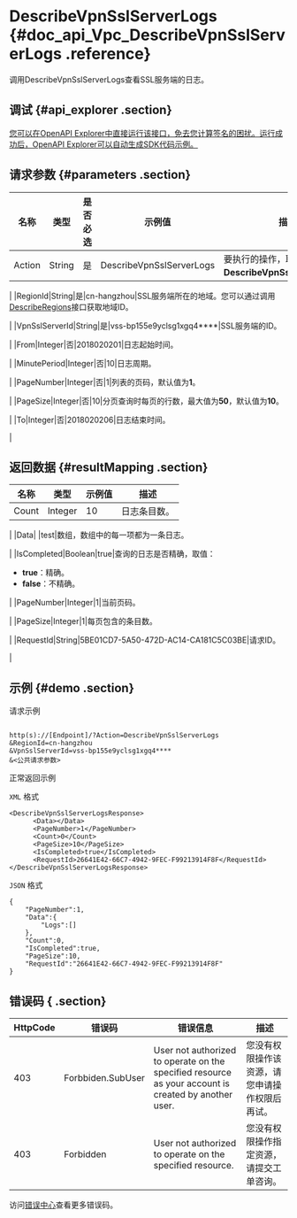 # DescribeVpnSslServerLogs {#doc_api_Vpc_DescribeVpnSslServerLogs .reference}

调用DescribeVpnSslServerLogs查看SSL服务端的日志。

## 调试 {#api_explorer .section}

[您可以在OpenAPI Explorer中直接运行该接口，免去您计算签名的困扰。运行成功后，OpenAPI Explorer可以自动生成SDK代码示例。](https://api.aliyun.com/#product=Vpc&api=DescribeVpnSslServerLogs&type=RPC&version=2016-04-28)

## 请求参数 {#parameters .section}

|名称|类型|是否必选|示例值|描述|
|--|--|----|---|--|
|Action|String|是|DescribeVpnSslServerLogs|要执行的操作，取值：**DescribeVpnSslServerLogs**。

 |
|RegionId|String|是|cn-hangzhou|SSL服务端所在的地域。您可以通过调用[DescribeRegions](~~36063~~)接口获取地域ID。

 |
|VpnSslServerId|String|是|vss-bp155e9yclsg1xgq4\*\*\*\*|SSL服务端的ID。

 |
|From|Integer|否|2018020201|日志起始时间。

 |
|MinutePeriod|Integer|否|10|日志周期。

 |
|PageNumber|Integer|否|1|列表的页码，默认值为**1**。

 |
|PageSize|Integer|否|10|分页查询时每页的行数，最大值为**50**，默认值为**10**。

 |
|To|Integer|否|2018020206|日志结束时间。

 |

## 返回数据 {#resultMapping .section}

|名称|类型|示例值|描述|
|--|--|---|--|
|Count|Integer|10|日志条目数。

 |
|Data| |test|数组，数组中的每一项都为一条日志。

 |
|IsCompleted|Boolean|true|查询的日志是否精确，取值：

 -   **true**：精确。
-   **false**：不精确。

 |
|PageNumber|Integer|1|当前页码。

 |
|PageSize|Integer|1|每页包含的条目数。

 |
|RequestId|String|5BE01CD7-5A50-472D-AC14-CA181C5C03BE|请求ID。

 |

## 示例 {#demo .section}

请求示例

``` {#request_demo}

http(s)://[Endpoint]/?Action=DescribeVpnSslServerLogs
&RegionId=cn-hangzhou
&VpnSslServerId=vss-bp155e9yclsg1xgq4****
&<公共请求参数>

```

正常返回示例

`XML` 格式

``` {#xml_return_success_demo}
<DescribeVpnSslServerLogsResponse>
	  <Data></Data>
	  <PageNumber>1</PageNumber>
	  <Count>0</Count>
	  <PageSize>10</PageSize>
	  <IsCompleted>true</IsCompleted>
	  <RequestId>26641E42-66C7-4942-9FEC-F99213914F8F</RequestId>
</DescribeVpnSslServerLogsResponse>
```

`JSON` 格式

``` {#json_return_success_demo}
{
	"PageNumber":1,
	"Data":{
		"Logs":[]
	},
	"Count":0,
	"IsCompleted":true,
	"PageSize":10,
	"RequestId":"26641E42-66C7-4942-9FEC-F99213914F8F"
}
```

## 错误码 { .section}

|HttpCode|错误码|错误信息|描述|
|--------|---|----|--|
|403|Forbbiden.SubUser|User not authorized to operate on the specified resource as your account is created by another user.|您没有权限操作该资源，请您申请操作权限后再试。|
|403|Forbidden|User not authorized to operate on the specified resource.|您没有权限操作指定资源，请提交工单咨询。|

访问[错误中心](https://error-center.alibabacloud.com/status/product/Vpc)查看更多错误码。

